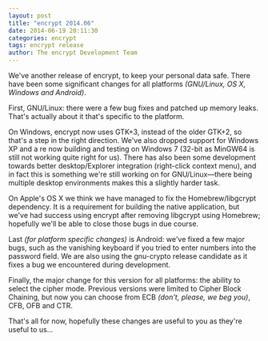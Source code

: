 ```yaml
---
layout: post
title: "encrypt 2014.06"
date: 2014-06-19 20:11:30
categories: encrypt
tags: encrypt release
author: The encrypt Development Team
---
```

We've another release of encrypt, to keep your personal data safe. There have been some significant changes for all platforms _(GNU/Linux, OS X, Windows and Android)_.

First, GNU/Linux: there were a few bug fixes and patched up memory leaks. That's actually about it that's specific to the platform.

On Windows, encrypt now uses GTK+3, instead of the older GTK+2, so that's a step in the right direction. We've also dropped support for Windows XP and a re now building and testing on Windows 7 (32-bit as MinGW64 is still not working quite right for us). There has also been some development towards better desktop/Explorer integration (right-click context menu), and in fact this is something we're still working on for GNU/Linux—there being multiple desktop environments makes this a slightly harder task.

On Apple's OS X we think we have managed to fix the Homebrew/libgcrypt dependency. It is a requirement for building the native application, but we've had success using encrypt after removing libgcrypt using Homebrew; hopefully we'll be able to close those bugs in due course.

Last _(for platform specific changes)_ is Android: we've fixed a few major bugs, such as the vanishing keyboard if you tried to enter numbers into the password field. We are also using the gnu-crypto release candidate as it fixes a bug we encountered during development.

Finally, the major change for this version for all platforms: the ability to select the cipher mode. Previous versions were limited to Cipher Block Chaining, but now you can choose from ECB _(don't, please, we beg you)_, CFB, OFB and CTR.

That's all for now, hopefully these changes are useful to you as they're useful to us…
